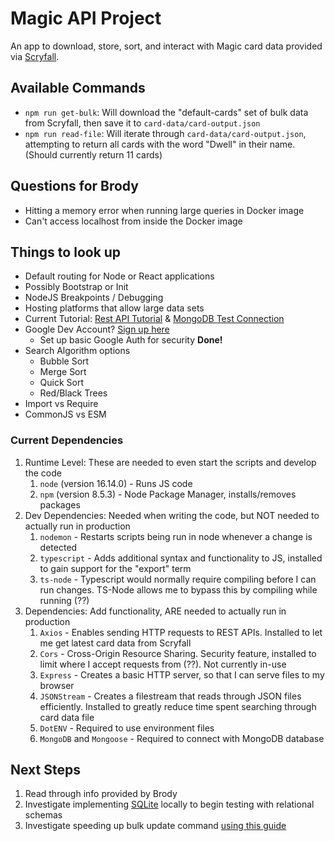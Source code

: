# Magic API Project
An app to download, store, sort, and interact with Magic card data provided via [Scryfall](https://scryfall.com/docs/api).

## Available Commands
- `npm run get-bulk`: Will download the "default-cards" set of bulk data from Scryfall, then save it to `card-data/card-output.json`
- `npm run read-file`: Will iterate through `card-data/card-output.json`, attempting to return all cards with the word "Dwell" in their name. (Should currently return 11 cards)

## Questions for Brody
- Hitting a memory error when running large queries in Docker image
- Can't access localhost from inside the Docker image

## Things to look up
- Default routing for Node or React applications
- Possibly Bootstrap or Init
- NodeJS Breakpoints / Debugging
- Hosting platforms that allow large data sets
- Current Tutorial: [Rest API Tutorial](https://www.youtube.com/watch?v=vjf774RKrLc) & [MongoDB Test Connection](https://www.mongodb.com/docs/atlas/security/add-ip-address-to-list/)
- Google Dev Account? [Sign up here](https://developers.google.com/)
  - Set up basic Google Auth for security **Done!**
- Search Algorithm options
  - Bubble Sort
  - Merge Sort
  - Quick Sort
  - Red/Black Trees
- Import vs Require
- CommonJS vs ESM

### Current Dependencies
1) Runtime Level: These are needed to even start the scripts and develop the code
   1) `node` (version 16.14.0) - Runs JS code
   2) `npm` (version 8.5.3) - Node Package Manager, installs/removes packages
2) Dev Dependencies: Needed when writing the code, but NOT needed to actually run in production
   1) `nodemon` - Restarts scripts being run in node whenever a change is detected
   2) `typescript` - Adds additional syntax and functionality to JS, installed to gain support for the "export" term
   3) `ts-node` - Typescript would normally require compiling before I can run changes. TS-Node allows me to bypass this by compiling while running (??)
3) Dependencies: Add functionality, ARE needed to actually run in production
   1) `Axios` - Enables sending HTTP requests to REST APIs. Installed to let me get latest card data from Scryfall
   2) `Cors` - Cross-Origin Resource Sharing. Security feature, installed to limit where I accept requests from (??). Not currently in-use
   3) `Express` - Creates a basic HTTP server, so that I can serve files to my browser
   4) `JSONStream` - Creates a filestream that reads through JSON files efficiently. Installed to greatly reduce time spent searching through card data file
   5) `DotENV` - Required to use environment files
   6) `MongoDB` and `Mongoose` - Required to connect with MongoDB database

## Next Steps
1) Read through info provided by Brody
2) Investigate implementing [SQLite](https://www.youtube.com/watch?v=ZRYn6tgnEgM) locally to begin testing with relational schemas
3) Investigate speeding up bulk update command [using this guide](https://stackoverflow.com/questions/65242537/how-can-i-increase-mongoose-mongodb-create-and-update-performance-for-a-large-nu)
